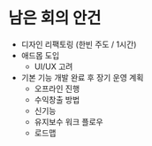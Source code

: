 # 남은 회의 안건

- 디자인 리팩토링 (한빈 주도 / 1시간)
- 애드몹 도입
  - UI/UX 고려
- 기본 기능 개발 완료 후 장기 운영 계획
  - 오프라인 진행
  - 수익창출 방법
  - 신기능
  - 유지보수 워크 플로우
  - 로드맵
